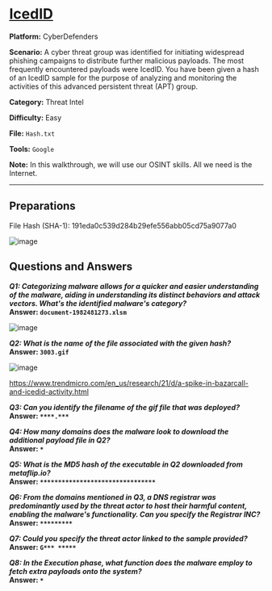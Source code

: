 # <a href="https://cyberdefenders.org/blueteam-ctf-challenges/icedid/">IcedID</a>

**Platform:** CyberDefenders

**Scenario:** A cyber threat group was identified for initiating widespread phishing campaigns to distribute further malicious payloads. The most frequently encountered payloads were IcedID. You have been given a hash of an IcedID sample for the purpose of analyzing and monitoring the activities of this advanced persistent threat (APT) group.

**Category:** Threat Intel

**Difficulty:** Easy

**File:** `Hash.txt`

**Tools:** `Google` 

**Note:** In this walkthrough, we will use our OSINT skills. All we need is the Internet.

---

## **Preparations**

File Hash (SHA-1): 191eda0c539d284b29efe556abb05cd75a9077a0

![image](https://github.com/user-attachments/assets/b9726c5b-5453-43df-a164-6515ffb336c8)


## **Questions and Answers**

***Q1: Categorizing malware allows for a quicker and easier understanding of the malware, aiding in understanding its distinct behaviors and attack vectors. What's the identified malware's category?***  
**Answer: `document-1982481273.xlsm`**

![image](https://github.com/user-attachments/assets/2a13ab9f-76f1-42a2-a9dd-7abed02b30a6)


***Q2: What is the name of the file associated with the given hash?***  
**Answer: `3003.gif`**

![image](https://github.com/user-attachments/assets/109a2f81-df13-436d-b181-8088073989fe)

https://www.trendmicro.com/en_us/research/21/d/a-spike-in-bazarcall-and-icedid-activity.html

***Q3: Can you identify the filename of the gif file that was deployed?***  
**Answer: `****.***`**

***Q4: How many domains does the malware look to download the additional payload file in Q2?***  
**Answer: `*`**

***Q5: What is the MD5 hash of the executable in Q2 downloaded from metaflip.io?***  
**Answer: `********************************`**

***Q6: From the domains mentioned in Q3, a DNS registrar was predominantly used by the threat actor to host their harmful content, enabling the malware's functionality. Can you specify the Registrar INC?***  
**Answer: `*********`**

***Q7: Could you specify the threat actor linked to the sample provided?***  
**Answer: `G*** *****`**

***Q8: In the Execution phase, what function does the malware employ to fetch extra payloads onto the system?***  
**Answer: `*`**
